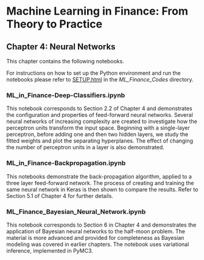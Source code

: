 # Machine Learning in Finance: From Theory to Practice

## Chapter 4: Neural Networks

This chapter contains the following notebooks.

For instructions on how to set up the Python environment and run the notebooks please refer to [SETUP.html](../SETUP.html) in the *ML_Finance_Codes* directory.

### ML_in_Finance-Deep-Classifiers.ipynb
This notebook corresponds to Section 2.2 of Chapter 4 and demonstrates the configuration and properties of feed-forward neural networks. Several neural networks of increasing complexity are created to investigate how the perceptron units transform the input space. 
Beginning with a single-layer perceptron, before adding one and then two hidden layers, we study the fitted weights and plot the separating hyperplanes. The effect of changing the number of perceptron units in a layer is also demonstrated.

### ML_in_Finance-Backpropagation.ipynb
This notebooks demonstrate the back-propagation algorithm, applied to a three layer feed-forward network. The process of creating and training the same neural network in Keras is then shown to compare the results. Refer to Section 5.1 of Chapter 4 for further details. 

### ML_Finance_Bayesian_Neural_Network.ipynb
This notebook corresponds to Section 6 in Chapter 4 and demonstrates the application of Bayesian neural networks to the half-moon problem. The material is more advanced and provided for completeness as Bayesian modeling was covered in earlier chapters. The notebook uses variational inference, implemented in PyMC3. 